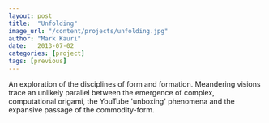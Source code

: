 ```yaml
---
layout: post
title:  "Unfolding"
image_url: "/content/projects/unfolding.jpg"
author: "Mark Kauri"
date:   2013-07-02
categories: [project]
tags: [previous]
---
```

An exploration of the disciplines of form and formation. Meandering
visions trace an unlikely parallel between the emergence of complex,
computational origami, the YouTube 'unboxing' phenomena and the
expansive passage of the commodity-form.
